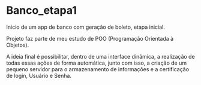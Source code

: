 # Banco_etapa1
Inicio de um app de banco com geração de boleto, etapa inicial.

Projeto faz parte de meu estudo de POO (Programação Orientada à Objetos).

A ideia final é possibilitar, dentro de uma interface dinâmica, a realização
de todas essas ações de forma automática, junto com isso, a criação de um
pequeno servidor para o armazenamento de informações e a certificação de
login, Usuário e Senha.
